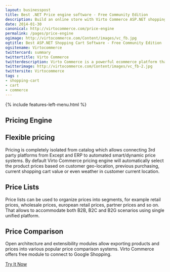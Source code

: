```yaml
---
layout: businesspost
title: Best .NET Price engine software - Free Community Edition
description: Build an online store with Virto Commerce ASP.NET shopping cart software. Benefit from an open source shopping cart software that has every feature you need.
date: 2014-01-30
canonical: http://virtocommerce.com/price-engine
permalink: /pages/price-engine
ogimage: http://virtocommerce.com/Content/images/vc_fb.jpg
ogtitle: Best ASP.NET Shopping Cart Software - Free Community Edition
ogsitename: Virtocommerce
twittercard: summary
twittertitle: Virto Commerce
twitterdescription: Virto Commerce is a powerful ecommerce platform that includes everything you need to create an online store and sell online. Try it free with Free Community License
twitterimage: http://virtocommerce.com/Content/images/vc_fb-2.jpg
twittersite: Virtocommerce
tags : 
- shopping-cart
- cart
- commerce
---
```


<article role="main" class="main">
	<div class="business-features clearfix __responsive">
		{% include features-left-menu.html %}
		<div class="business-cnt">
			<div class="head __customer">
				<h1 class="title">Pricing Engine</h1>
			</div>
			<h2 class="sub-title">Flexible pricing</h2>
			<p class="text">Pricing is completely isolated from catalog which allows connecting 3rd party platforms from Except and ERP to automated smart/dynamic price systems. By default Virto Commerce pricing engine will automatically select the product prices based on customer geo-location, previous purchasing, current shopping cart value or even weather in customer current location.</p>
			<h2 class="sub-title">Price Lists</h2>
			<p class="text">Price lists can be used to organize prices into segments, for example retail prices, wholesale prices, european retail prices, partner prices and so on. That allows to accommodate both B2B, B2C and B2G scenarios using single unified platform.</p>
			<h2 class="sub-title">Price Comparison</h2>
			<p class="text">Open architecture and extensibility modules allow exporting products and prices into various popular price comparison systems. Virto Commerce offers free module to connect to Google Shopping.</p>
			<div class="buttons columns">
			<div class="column">
			<a class="button fill" href="/try-now">Try It Now</a>
			</div>
			</div>
		</div>
	</div>
</article>
